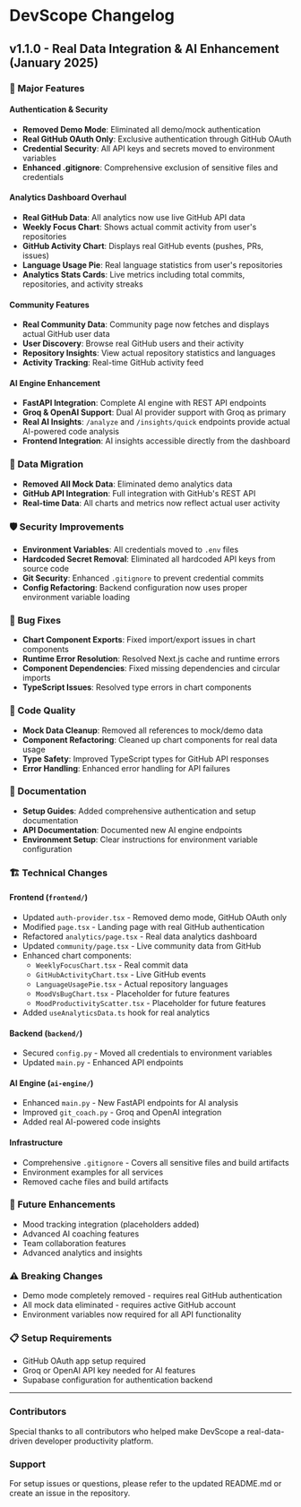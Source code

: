 # DevScope Changelog

## v1.1.0 - Real Data Integration & AI Enhancement (January 2025)

### 🚀 Major Features

#### Authentication & Security

- **Removed Demo Mode**: Eliminated all demo/mock authentication
- **Real GitHub OAuth Only**: Exclusive authentication through GitHub OAuth
- **Credential Security**: All API keys and secrets moved to environment variables
- **Enhanced .gitignore**: Comprehensive exclusion of sensitive files and credentials

#### Analytics Dashboard Overhaul

- **Real GitHub Data**: All analytics now use live GitHub API data
- **Weekly Focus Chart**: Shows actual commit activity from user's repositories
- **GitHub Activity Chart**: Displays real GitHub events (pushes, PRs, issues)
- **Language Usage Pie**: Real language statistics from user's repositories
- **Analytics Stats Cards**: Live metrics including total commits, repositories, and activity streaks

#### Community Features

- **Real Community Data**: Community page now fetches and displays actual GitHub user data
- **User Discovery**: Browse real GitHub users and their activity
- **Repository Insights**: View actual repository statistics and languages
- **Activity Tracking**: Real-time GitHub activity feed

#### AI Engine Enhancement

- **FastAPI Integration**: Complete AI engine with REST API endpoints
- **Groq & OpenAI Support**: Dual AI provider support with Groq as primary
- **Real AI Insights**: `/analyze` and `/insights/quick` endpoints provide actual AI-powered code analysis
- **Frontend Integration**: AI insights accessible directly from the dashboard

### 🔄 Data Migration

- **Removed All Mock Data**: Eliminated demo analytics data
- **GitHub API Integration**: Full integration with GitHub's REST API
- **Real-time Data**: All charts and metrics now reflect actual user activity

### 🛡️ Security Improvements

- **Environment Variables**: All credentials moved to `.env` files
- **Hardcoded Secret Removal**: Eliminated all hardcoded API keys from source code
- **Git Security**: Enhanced `.gitignore` to prevent credential commits
- **Config Refactoring**: Backend configuration now uses proper environment variable loading

### 🐛 Bug Fixes

- **Chart Component Exports**: Fixed import/export issues in chart components
- **Runtime Error Resolution**: Resolved Next.js cache and runtime errors
- **Component Dependencies**: Fixed missing dependencies and circular imports
- **TypeScript Issues**: Resolved type errors in chart components

### 🧹 Code Quality

- **Mock Data Cleanup**: Removed all references to mock/demo data
- **Component Refactoring**: Cleaned up chart components for real data usage
- **Type Safety**: Improved TypeScript types for GitHub API responses
- **Error Handling**: Enhanced error handling for API failures

### 📝 Documentation

- **Setup Guides**: Added comprehensive authentication and setup documentation
- **API Documentation**: Documented new AI engine endpoints
- **Environment Setup**: Clear instructions for environment variable configuration

### 🏗️ Technical Changes

#### Frontend (`frontend/`)

- Updated `auth-provider.tsx` - Removed demo mode, GitHub OAuth only
- Modified `page.tsx` - Landing page with real GitHub authentication
- Refactored `analytics/page.tsx` - Real data analytics dashboard
- Updated `community/page.tsx` - Live community data from GitHub
- Enhanced chart components:
  - `WeeklyFocusChart.tsx` - Real commit data
  - `GitHubActivityChart.tsx` - Live GitHub events
  - `LanguageUsagePie.tsx` - Actual repository languages
  - `MoodVsBugChart.tsx` - Placeholder for future features
  - `MoodProductivityScatter.tsx` - Placeholder for future features
- Added `useAnalyticsData.ts` hook for real analytics

#### Backend (`backend/`)

- Secured `config.py` - Moved all credentials to environment variables
- Updated `main.py` - Enhanced API endpoints

#### AI Engine (`ai-engine/`)

- Enhanced `main.py` - New FastAPI endpoints for AI analysis
- Improved `git_coach.py` - Groq and OpenAI integration
- Added real AI-powered code insights

#### Infrastructure

- Comprehensive `.gitignore` - Covers all sensitive files and build artifacts
- Environment examples for all services
- Removed cache files and build artifacts

### 🔮 Future Enhancements

- Mood tracking integration (placeholders added)
- Advanced AI coaching features
- Team collaboration features
- Advanced analytics and insights

### ⚠️ Breaking Changes

- Demo mode completely removed - requires real GitHub authentication
- All mock data eliminated - requires active GitHub account
- Environment variables now required for all API functionality

### 📋 Setup Requirements

- GitHub OAuth app setup required
- Groq or OpenAI API key needed for AI features
- Supabase configuration for authentication backend

---

### Contributors

Special thanks to all contributors who helped make DevScope a real-data-driven developer productivity platform.

### Support

For setup issues or questions, please refer to the updated README.md or create an issue in the repository.
